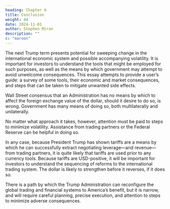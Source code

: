 ```yaml
---
heading: Chapter 6
title: Conclusion
weight: 44
date: 2024-11-01
author: Stephen Miran
description: ""
c: "maroon"
---
```




The next Trump term presents potential for sweeping change in the international economic system and possible
accompanying volatility. It is important for investors to understand the tools that might be employed for such
purposes, as well as the means by which government may attempt to avoid unwelcome consequences. This essay
attempts to provide a user’s guide: a survey of some tools, their economic and market consequences, and steps
that can be taken to mitigate unwanted side effects.

Wall Street consensus that an Administration has no means by which to affect the foreign exchange value of the
dollar, should it desire to do so, is wrong. Government has many means of doing so, both multilaterally and unilaterally.

No matter what approach it takes, however, attention must be paid to steps to minimize volatility. Assistance from
trading partners or the Federal Reserve can be helpful in doing so.

In any case, because President Trump has shown tariffs are a means by which he can successfully extract negotiating
leverage—and revenue—from trading partners, it is quite likely that tariffs are used prior to any currency tools.
Because tariffs are USD-positive, it will be important for investors to understand the sequencing of reforms to the
international trading system. The dollar is likely to strengthen before it reverses, if it does so.

There is a path by which the Trump Administration can reconfigure the global trading and financial systems to
America’s benefit, but it is narrow, and will require careful planning, precise execution, and attention to steps to
minimize adverse consequences.


<!-- References
Autor, David, David Dorn and Gordon Hanson. “The China shock: learning from labor-market adjustment to large
changes in trade.” Annual Review of Economics 8, 2016.
Autor, David, David Dorn, and Gordon Hanson. “On the persistence of the China shock.” Brookings Papers on
Economic Activity ,2021
Amiti, Mary, Mathieu Gomez, Sang Hoon Kong, David Weinsten. “Trade protection, stock-market returns, and
welfare.” NBER Working Papers No. 28758, 2021.
Amiti, Mary, Stephen J. Redding, and David E. Weinstein. “The impact of the 2018 tariffs on prices and welfare.”
Journal of Economic Perspectives 33(4), 2019.
Bessent, Scott. “The fallacy of Bidenomics: a return to central planning.” Interview and essay at a conference
hosted by the Manhattan Institute, 2024.
Bordo, Michael D and Robert N McCauley. “Triffin: dilemma or myth?” BIS Working Paper No. 684. 2017.
Broda, Christian, Nuno Limao and David E. Weinstein. “Optimal tariffs and market power: the evidence.” American
Economic Review 98(5), 2008.
Briggs, Joseph. “Foreign spillovers and Fed policy in a time of global monetary policy tightening.” Goldman
Sachs U.S. Economics Analyst, 9 October 2022.
Brown, Chad. “U.S.-China trade war tariffs: an up-to-date chart.” Peterson Institute for International Economics
Charts, 2023.
Cavallo, Alberto, Gita Gopinath, Brent Meiman and Jenny Tang. “Tariff pass-through at the border and at the
store: evidence from US Trade Policy.” American Economic Review: Insights 3(1), 2021.
Cipriani, Marco, Linda S. Goldberg and Gabriele La Spada. “Financial sanctions, SWIFT, and the architecture of
the international payments system.” Federal Reserve Bank of New York Staff Reports, No. 1047, 2023.
Chodorow-Reich, Gabriel, Matthew Smith, Owen M. Zidar and Eric Zwick. “Tax policy and investment in a global
economy.” NBER Working Paper No. 32180, 2024.
Costinot, Arnaud and Andres Rodriguez-Clare. “Trade theory with numbers: quantifying the consequences of
globalization.” Handbook of International Economics, Volume 4, Elsevier, 2014.
Du, Wenxin, Joanne Im, and Jesse Schreger (2018). “The U.S. Treasury premium.” Journal of International
Economics 112.
Jeanne, Olivier and Jeongwon Son John, “To what extent are tariffs offset by exchange rates?” Journal of
International Money and Finance 142, 2024.
Fajgelbaum, Pablo D, Pinelopi K Goldberg, Patrick J Kennedy and Amit K Khandelwal. “The return to
protectionism.” Quarterly Journal of Economics 135(1), 2020.
Farhi, Emmanuel, Gita Gopinath, and Oleg Itskhoki. “Fiscal devaluations.” Review of Economic Studies 81(2), 2014.
Feldstein, Martin and Paul Volcker. “An interview.” Journal of Economic Perspectives 27(4), 2013.
Freeman, Rebecca, Richard Baldwin, and Angelos Theodorakopoulos. “Supply chain disruptions: shocks, links,
and hidden exposure.” Bank of England Underground, 29 November 2023.
Goldbeck, Dan. “Week in regulation: a trillion-dollar year.” American Action Forum research, 2024.
Gopinath, Gita. “The international price system.” NBER Working Paper No. 21646. 2015.
A User’s Guide to Restructuring the Global Trading System
40
Iyoha, Ebehi, Edmund Malesky, Jaya Wen, Sung-Ju Wu, and Bo Feng. “Exports in Disguise?: Trade rerouting
during the US-China trade war.” Harvard Business School Working Paper 24-072, 2024.
Laforte, Jean-Philippe. “Overview of changes to the FRB/US model.” FEDS Notes, 2018.
Laperriere, Andy, Don Schneider and Melissa Turner. “Acting alone: presidency relatively more important in this
election.” Piper Sandler US Policy Macro Research. October 24, 2024.
Levin, Andrew T. and Christina Parajon Skinner. “Central bank undersight: assessing the Fed’s accountability to
Congress.” Hoover Institution Economic Working Papers Number 21320, 2024.
McKinsey Global Institute. “An exorbitant privilege? Implications of reserve currencies for competitiveness.”
Discussion paper, December 2009.
Miran, Stephen and Nouriel Roubini. “ATI: Activist Treasury Issuance and the tug-of-war over monetary policy.”
Hudson Bay Capital Research Series, 2024.
Mohsin, Saleha. “Paper soldiers: how the weaponization of the dollar changed the world order.” Portfolio, 2024.
Poszar, Zoltan. “Money and World Order.” Ex Uno Plures 2(8), 2024.
Saez, Emmanuel, Joel Slemrod, and Seth H. Giertz. “The elasticity of taxable income with respect to marginal tax
rates: a critical review.” Journal of Economic Literature 50(1), 2013.
Zhou, Xiaochuan. Reform of the international monetary system. People’s Bank of China, 2009.
A User’s Guide to Restructuring the Global Trading System

 -->